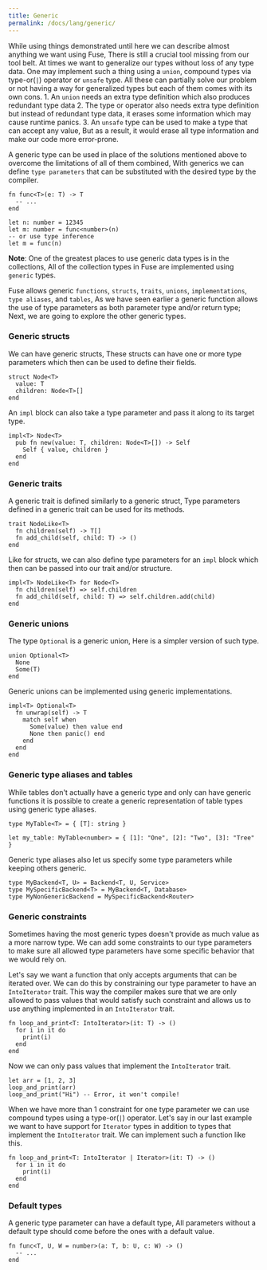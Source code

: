 ```yaml
---
title: Generic
permalink: /docs/lang/generic/
---
```


While using things demonstrated until here we can describe almost anything we want using Fuse, There is still a crucial tool missing from our tool belt. At times we want to generalize our types without loss of any type data. One may implement such a thing using a `union`, compound types via type-or(`|`) operator or `unsafe` type.
All these can partially solve our problem or not having a way for generalized types but each of them comes with its own cons.
    1. An `union` needs an extra type definition which also produces redundant type data
    2. The type or operator also needs extra type definition but instead of redundant type data, it erases some information which may cause runtime panics.
    3. An `unsafe` type can be used to make a type that can accept any value, But as a result, it would erase all type information and make our code more error-prone.

A generic type can be used in place of the solutions mentioned above to overcome the limitations of all of them combined, With generics we can define `type parameters` that can be substituted with the desired type by the compiler.

```fuse
fn func<T>(e: T) -> T
  -- ...
end

let n: number = 12345
let m: number = func<number>(n)
-- or use type inference
let m = func(n)
```

__Note__: One of the greatest places to use generic data types is in the collections, All of the collection types in Fuse are implemented using `generic` types.

Fuse allows generic `functions`, `structs`, `traits`, `unions`, `implementations`, `type aliases`, and `tables`, As we have seen earlier a generic function allows the use of type parameters as both parameter type and/or return type; Next, we are going to explore the other generic types.

### Generic structs

We can have generic structs, These structs can have one or more type parameters which then can be used to define their fields.

```fuse
struct Node<T>
  value: T
  children: Node<T>[]
end
```

An `impl` block can also take a type parameter and pass it along to its target type.

```fuse
impl<T> Node<T>
  pub fn new(value: T, children: Node<T>[]) -> Self
    Self { value, children }
  end
end
```

### Generic traits

A generic trait is defined similarly to a generic struct, Type parameters defined in a generic trait can be used for its methods.

```fuse
trait NodeLike<T>
  fn children(self) -> T[]
  fn add_child(self, child: T) -> ()
end
```

Like for structs, we can also define type parameters for an `impl` block which then can be passed into our trait and/or structure.

```fuse
impl<T> NodeLike<T> for Node<T>
  fn children(self) => self.children
  fn add_child(self, child: T) => self.children.add(child)
end
```

### Generic unions

The type `Optional` is a generic union, Here is a simpler version of such type.

```fuse
union Optional<T>
  None
  Some(T)
end
```

Generic unions can be implemented using generic implementations.

```fuse
impl<T> Optional<T>
  fn unwrap(self) -> T
    match self when
      Some(value) then value end
      None then panic() end
    end
  end
end
```

### Generic type aliases and tables

While tables don't actually have a generic type and only can have generic functions it is possible to create a generic representation of table types using generic type aliases.

```fuse
type MyTable<T> = { [T]: string }

let my_table: MyTable<number> = { [1]: "One", [2]: "Two", [3]: "Tree" }
```

Generic type aliases also let us specify some type parameters while keeping others generic.

```fuse
type MyBackend<T, U> = Backend<T, U, Service>
type MySpecificBackend<T> = MyBackend<T, Database>
type MyNonGenericBackend = MySpecificBackend<Router>
```

### Generic constraints

Sometimes having the most generic types doesn't provide as much value as a more narrow type. We can add some constraints to our type parameters to make sure all allowed type parameters have some specific behavior that we would rely on.

Let's say we want a function that only accepts arguments that can be iterated over. We can do this by constraining our type parameter to have an `IntoIterator` trait. This way the compiler makes sure that we are only allowed to pass values that would satisfy such constraint and allows us to use anything implemented in an `IntoIterator` trait.

```fuse
fn loop_and_print<T: IntoIterator>(it: T) -> ()
  for i in it do
    print(i)
  end
end
```

Now we can only pass values that implement the `IntoIterator` trait.

```fuse
let arr = [1, 2, 3]
loop_and_print(arr)
loop_and_print("Hi") -- Error, it won't compile!
```

When we have more than 1 constraint for one type parameter we can use compound types using a type-or(`|`) operator. Let's say in our last example we want to have support for `Iterator` types in addition to types that implement the `IntoIterator` trait. We can implement such a function like this.

```fuse
fn loop_and_print<T: IntoIterator | Iterator>(it: T) -> ()
  for i in it do
    print(i)
  end
end
```

### Default types

A generic type parameter can have a default type, All parameters without a default type should come before the ones with a default value.

```fuse
fn func<T, U, W = number>(a: T, b: U, c: W) -> ()
  -- ...
end
```
